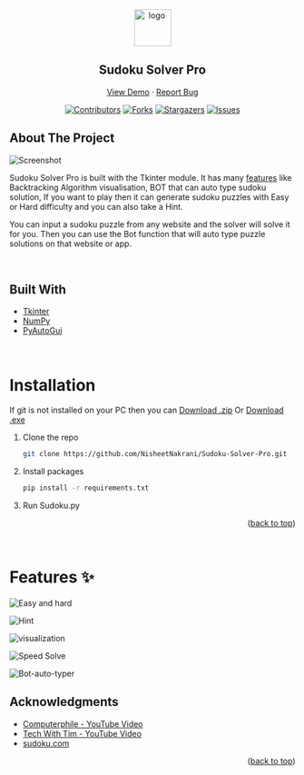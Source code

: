 <div id="top"></div>

<!-- PROJECT LOGO -->
<div align="center">
  <a href="https://github.com/NisheetNakrani/Sudoku-Solver-Pro">
    <img src="https://user-images.githubusercontent.com/62321150/156771964-3c67ccca-7808-4710-bef4-a91d8fc799a1.png" alt="logo" width="65">
  </a>
<h2 aling="center">Sudoku Solver Pro</h2>
  <p align="center">
    <a href="">View Demo</a>
    ·
    <a href="https://github.com/NisheetNakrani/Sudoku-Solver-Pro/issues">Report Bug</a>
  </p>
</div>

<div align="center">

[![Contributors][contributors-shield]][contributors-url]
[![Forks][forks-shield]][forks-url]
[![Stargazers][stars-shield]][stars-url]
[![Issues][issues-shield]][issues-url]

</div>

<!-- ABOUT THE PROJECT -->
## About The Project

![Screenshot](https://user-images.githubusercontent.com/62321150/156773045-53b275a6-a980-46f3-b570-7429ab087af8.png)

Sudoku Solver Pro is built with the Tkinter module. It has many <a href="#Features">features</a> like Backtracking Algorithm visualisation, BOT that can auto type sudoku solution, If you want to play then it can generate sudoku puzzles with Easy or Hard difficulty and you can also take a Hint.

You can input a sudoku puzzle from any website and the solver will solve it for you. Then you can use the Bot function that will auto type puzzle solutions on that website or app.

<br>

## Built With

* [Tkinter](https://docs.python.org/3/library/tkinter.html)
* [NumPy](https://numpy.org/)
* [PyAutoGui](https://pyautogui.readthedocs.io/en/latest/)

<br>

# Installation
<p>If git is not installed on your PC then you can <a href="https://github.com/NisheetNakrani/Sudoku-Solver-Pro/archive/refs/heads/master.zip">Download .zip</a> Or <a href="">Download .exe</a></p>

1. Clone the repo
   ```sh
   git clone https://github.com/NisheetNakrani/Sudoku-Solver-Pro.git
   ```
2. Install packages
   ```sh
   pip install -r requirements.txt
   ```
3. Run Sudoku.py


<p align="right">(<a href="#top">back to top</a>)</p>

<br>

<div id="Features"></div>

#  Features ✨

![Easy and hard](https://user-images.githubusercontent.com/62321150/156776591-f08dd9c6-b874-48ee-a896-75083abf535c.gif)

![Hint](https://user-images.githubusercontent.com/62321150/156775851-496cc9e4-906f-4206-a195-aa20b9425840.gif) 

![visualization](https://user-images.githubusercontent.com/62321150/156776640-14dfdb93-3551-4f35-9f24-dd0a5780ab0b.gif)

![Speed Solve](https://user-images.githubusercontent.com/62321150/156776614-d5f98b06-586a-49c8-a813-200de7494133.gif)

![Bot-auto-typer](https://user-images.githubusercontent.com/62321150/156776123-2b29e926-2171-477d-b9c2-dae61975fcbe.gif)


<!-- ACKNOWLEDGMENTS -->
## Acknowledgments
* [Computerphile - YouTube Video](https://www.youtube.com/watch?v=G_UYXzGuqvM&ab_channel=Computerphile)
* [Tech With Tim - YouTube Video](https://youtube.com/playlist?list=PLzMcBGfZo4-kE3aF6Y0wNBNih7hWRAU2o)
* [sudoku.com](https://sudoku.com/)


<p align="right">(<a href="#top">back to top</a>)</p>


<!-- MARKDOWN LINKS & IMAGES -->
[contributors-shield]: https://img.shields.io/github/contributors/NisheetNakrani/Sudoku-Solver-Pro?style=for-the-badge
[contributors-url]: https://github.com/NisheetNakrani/Sudoku-Solver-Pro/graphs/contributors
[forks-shield]: https://img.shields.io/github/forks/NisheetNakrani/Sudoku-Solver-Pro?style=for-the-badge
[forks-url]: https://github.com/NisheetNakrani/Sudoku-Solver-Pro/network/members
[stars-shield]: https://img.shields.io/github/stars/NisheetNakrani/Sudoku-Solver-Pro?style=for-the-badge
[stars-url]: https://github.com/NisheetNakrani/Sudoku-Solver-Pro
[issues-shield]: https://img.shields.io/github/issues/NisheetNakrani/Sudoku-Solver-Pro?style=for-the-badge
[issues-url]: https://github.com/NisheetNakrani/Sudoku-Solver-Pro/issues
